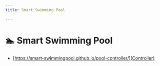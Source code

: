 ```yaml
---
title: Smart Swimming Pool

---
```


# 🏊 Smart Swimming Pool

- [https://smart-swimmingpool.github.io/pool-controller/](Controller)

